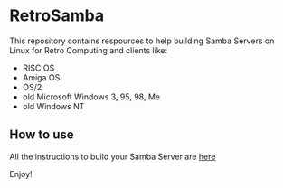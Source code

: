 # RetroSamba

This repository contains respources to help building Samba Servers on Linux for Retro Computing and clients like:

- RISC OS
- Amiga OS
- OS/2
- old Microsoft Windows 3, 95, 98, Me
- old Windows NT

## How to use

All the instructions to build your Samba Server are [here](https://paolozaino.wordpress.com/2023/03/07/retrocomputing-how-to-build-a-raspberry-pi-server-to-share-files-with-retro-or-vintage-systems-and-modern-platforms-part-1/)

Enjoy!

